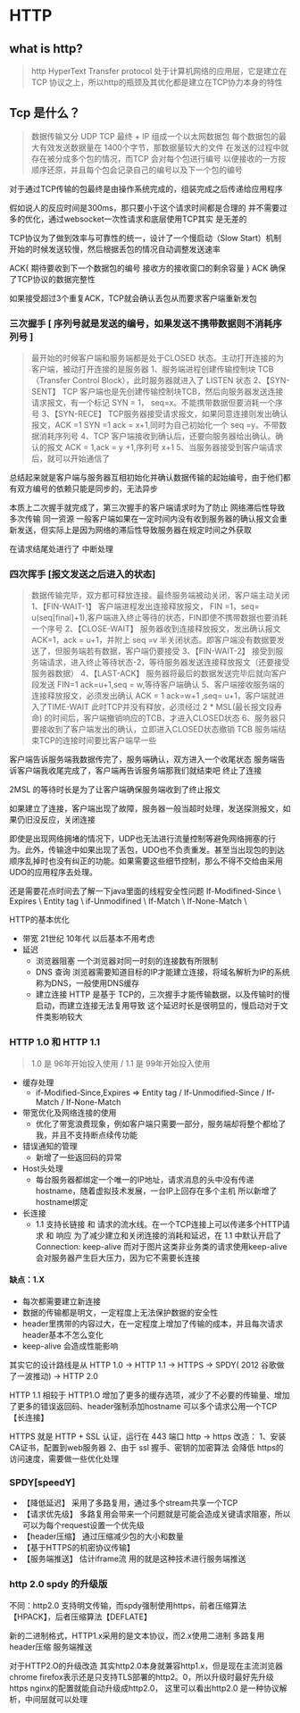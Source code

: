 # HTTP

## what is http?
> http HyperText Transfer protocol
> 处于计算机网络的应用层，它是建立在 TCP 协议之上，所以http的瓶颈及其优化都是建立在TCP协力本身的特性

## Tcp 是什么？
> 数据传输又分 UDP TCP 最终 + IP 组成一个以太网数据包
每个数据包的最大有效发送数据量在 1400个字节，那数据量较大的文件
在发送的过程中就存在被分成多个包的情况，而TCP 会对每个包进行编号
以便接收的一方按顺序还原，并且每个包会记录自己的编号以及下一个包的编号

对于通过TCP传输的包最终是由操作系统完成的，组装完成之后传递给应用程序 

假如说人的反应时间是300ms，那只要小于这个请求时间都是合理的
并不需要过多的优化，通过websocket一次性请求和底层使用TCP其实
是无差的

TCP协议为了做到效率与可靠性的统一，设计了一个慢启动（Slow Start）机制
开始的时候发送较慢，然后根据丢包的情况自动调整发送速率

ACK{
	期待要收到下一个数据包的编号
	接收方的接收窗口的剩余容量
}
ACK 确保了TCP协议的数据完整性

如果接受超过3个重复ACK，TCP就会确认丢包从而要求客户端重新发包

### 三次握手 [ 序列号就是发送的编号，如果发送不携带数据则不消耗序列号 ]
> 最开始的时候客户端和服务端都是处于CLOSED 状态。主动打开连接的为客户端，被动打开连接的是服务器
1、服务端进程创建传输控制块 TCB（Transfer Control Block），此时服务器就进入了 LISTEN 状态
2、【SYN-SENT】
TCP 客户端也是先创建传输控制块TCB，然后向服务器发送连接请求报文，有一个标记 SYN = 1， seq=x。不能携带数据但要消耗一个序号
3、【SYN-RECE】
TCP服务器接受请求报文，如果同意连接则发出确认报文，ACK =1 SYN =1 ack = x+1,同时为自己初始化一个 seq =y。不带数据消耗序列号
4、TCP 客户端接收到确认后，还要向服务器给出确认。确认的报文 ACK = 1,ack = y +1,序列号 x+1
5、当服务器接受到客户端请求后，就可以开始通信了

总结起来就是客户端与服务器互相初始化并确认数据传输的起始编号，由于他们都有双方编号的依赖只能是同步的，无法异步

本质上二次握手就完成了，第三次握手的客户端请求时为了防止 网络滞后性导致多次传输 同一资源
	一般客户端如果在一定时间内没有收到服务器的确认报文会重新发送，但实际上是因为网络的滞后性导致服务器在规定时间之外获取

在请求结尾处进行了 中断处理

### 四次挥手 [报文发送之后进入的状态]
> 数据传输完毕，双方都可释放连接。最终服务端被动关闭，客户端主动关闭
1、【FIN-WAIT-1】
客户端进程发出连接释放报文， FIN =1，seq= u(seq[final]+1),客户端进入终止等待的状态，FIN即使不携带数据也要消耗一个序号
2、【CLOSE-WAIT】
服务器收到连接释放报文，发出确认报文ACK=1，ack = u+1，并附上 seq =v
半关闭状态。即客户端没有数据要发送了，但服务端若有数据，客户端仍要接受
3、【FIN-WAIT-2】
接受到服务端请求，进入终止等待状态-2，等待服务器发送连接释放报文（还要接受服务器数据）
4、【LAST-ACK】
服务器将最后的数据发送完毕后就向客户段发送 FIN=1 ack=u+1,seq = w,等待客户端确认
5、客户端接收服务端的连接释放报文，必须发出确认 ACK = 1 ack=w+1 ,seq= u+1，客户端就进入了TIME-WAIT
此时TCP并没有释放，必须经过 2 * MSL(最长报文段寿命) 的时间后，客户端撤销响应的TCB，才进入CLOSED状态
6、服务器只要接收到了客户端发出的确认，立即进入CLOSED状态撤销 TCB
服务端结束TCP的连接时间要比客户端早一些

客户端告诉服务端我数据传完了，服务端确认，双方进入一个收尾状态 
服务端告诉客户端我收尾完成了，客户端再告诉服务端那我们就结束吧
终止了连接

2MSL 的等待时长是为了让客户端确保服务端收到了终止报文

如果建立了连接，客户端出现了故障，服务器一般当超时处理，发送探测报文，如果仍旧没反应，关闭连接

即使是出现网络拥堵的情况下，UDP也无法进行流量控制等避免网络拥塞的行为。此外，传输途中如果出现了丢包，UDO也不负责重发。甚至当出现包的到达顺序乱掉时也没有纠正的功能。如果需要这些细节控制，那么不得不交给由采用UDO的应用程序去处理。


还是需要花点时间去了解一下java里面的线程安全性问题
If-Modifined-Since \ Expires \ Entity tag \ if-Unmodifined \ If-Match \ If-None-Match \


HTTP的基本优化
* 带宽 21世纪 10年代 以后基本不用考虑
* 延迟
	* 浏览器阻塞 一个浏览器对同一时刻的连接数有所限制
	* DNS 查询  浏览器需要知道目标的IP才能建立连接，将域名解析为IP的系统称为DNS，一般使用DNS缓存
	* 建立连接  HTTP 是基于 TCP的，三次握手才能传输数据，以及传输时的慢启动，而建立连接无法复用导致
		这个延迟时长是很明显的，慢启动对于文件类影响较大

### HTTP 1.0 和 HTTP 1.1
> 1.0 是 96年开始投入使用 / 1.1 是 99年开始投入使用 
* 缓存处理
  * if-Modified-Since,Expires =>  Entity tag / If-Unmodified-Since / If-Match / If-None-Match
* 带宽优化及网络连接的使用
  * 优化了带宽浪费现象，例如客户端只需要一部分，服务端却将整个都给了我，并且不支持断点续传功能
* 错误通知的管理
  * 新增了一些返回码的异常
* Host头处理
  * 每台服务器都绑定一个唯一的IP地址，请求消息的头中没有传递hostname，随着虚拟技术发展，一台IP上回存在多个主机
  所以新增了hostname绑定
* 长连接
  * 1.1 支持长链接 和 请求的流水线。在一个TCP连接上可以传递多个HTTP请求 和 响应
  为了减少建立和关闭连接的消耗和延迟，在 1.1 中默认开启了 Connection: keep-alive 
  而对于图片这类非业务类的请求使用keep-alive 会对服务器产生巨大压力，因为它不需要长连接

#### 缺点：1.X 
* 每次都需要建立新连接
* 数据的传输都是明文，一定程度上无法保护数据的安全性
* header里携带的内容过大，在一定程度上增加了传输的成本，并且每次请求header基本不怎么变化
* keep-alive 会造成性能影响


其实它的设计路线是从 HTTP 1.0 -> HTTP 1.1 -> HTTPS -> SPDY( 2012 谷歌做了一波推动) -> HTTP 2.0

HTTP 1.1 相较于 HTTP1.O 增加了更多的缓存选项，减少了不必要的传输量、增加了更多的错误返回码、header强制添加hostname
可以多个请求公用一个TCP【长连接】

HTTPS 就是 HTTP + SSL 认证，运行在 443 端口
 http -> https 改造：
  1、安装CA证书，配置到web服务器
  2、由于 ssl 握手、密钥的加密算法 会降低 https的访问速度，需要做一些优化处理

### SPDY[speedY]
* 【降低延迟】 采用了多路复用，通过多个stream共享一个TCP
* 【请求优先级】 多路复用会带来一个问题就是可能会造成关键请求阻塞，所以可以为每个request设置一个优先级
* 【header压缩】 通过压缩减少包的大小和数量
* 【基于HTTPS的机密协议传输】 
* 【服务端推送】
估计iframe流 用的就是这种技术进行服务端推送

### http 2.0  spdy 的升级版
 不同：http2.0 支持明文传输，而spdy强制使用https，前者压缩算法【HPACK】，后者压缩算法【DEFLATE】

 新的二进制格式，HTTP1.x采用的是文本协议，而2.x使用二进制
 多路复用
 header压缩
 服务端推送

 对于HTTP2.O的升级改造
  其实http2.0本身就兼容http1.x，但是现在主流浏览器 chrome firefox表示还是只支持TLS部署的http2。0，所以升级时最好先升级https
  nginx的配置就能自动升级成http2.0， 这里可以看出http2.0 是一种协议解析，中间层就可以处理





































